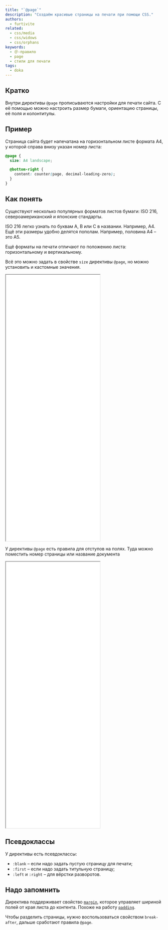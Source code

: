 ```yaml
---
title: "`@page`"
description: "Создаём красивые страницы на печати при помощи CSS."
authors:
  - furtivite
related:
  - css/media
  - css/widows
  - css/orphans
keywords:
  - ＠-правило
  - page
  - стили для печати
tags:
  - doka
---
```


## Кратко

Внутри директивы `@page` прописываются настройки для печати сайта. С её помощью можно настроить размер бумаги, ориентацию страницы, её поля и колонтитулы.

## Пример

Страница сайта будет напечатана на горизонтальном листе формата А4, у которой справа внизу указан номер листа:

```css
@page {
  size: A4 landscape;

  @bottom-right {
    content: counter(page, decimal-leading-zero);
  }
}
```

## Как понять

Существуют несколько популярных форматов листов бумаги: ISO 216, североамериканский и японские стандарты.

ISO 216 легко узнать по буквам A, B или C в названии. Например, A4. Ещё эти размеры удобно делятся пополам. Например, половина A4 – это A5.

Ещё форматы на печати отличают по положению листа: горизонтальному и вертикальному.

Всё это можно задать в свойстве `size` директивы `@page`, но можно установить и кастомные значения.

<iframe title="Варианты размеров и ориентации страниц" src="demos/page-example/" height="850"></iframe>

У директивы `@page` есть правила для отступов на полях. Туда можно поместить номер страницы или название документа

<iframe title="Управление полями" src="demos/at-rules/" height="850"></iframe>

## Псевдоклассы

У директивы есть псевдоклассы:

- `:blank` – если надо задать пустую страницу для печати;
- `:first` – если надо задать титульную страницу;
- `:left` и `:right` – для вёрстки разворотов.

## Надо запомнить

Директива поддерживает свойство [`margin`](/css/margin/), которое управляет шириной полей от края листа до контента. Похоже на работу [`padding`](/css/padding/).

Чтобы разделить страницы, нужно воспользоваться свойством `break-after`, дальше сработают правила `@page`.
